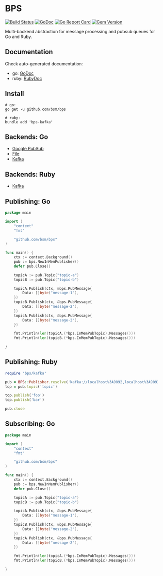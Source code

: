 # BPS

[![Build Status](https://travis-ci.org/bsm/bps.svg?branch=master)](https://travis-ci.org/bsm/bps)
[![GoDoc](https://godoc.org/github.com/bsm/bps?status.svg)](https://pkg.go.dev/github.com/bsm/bps?tab=doc)
[![Go Report Card](https://goreportcard.com/badge/github.com/bsm/bps)](https://goreportcard.com/report/github.com/bsm/bps)
[![Gem Version](https://badge.fury.io/rb/bps.svg)](https://badge.fury.io/rb/bps)

Multi-backend abstraction for message processing and pubsub queues for Go and Ruby.

## Documentation

Check auto-generated documentation:

- go: [GoDoc](https://pkg.go.dev/github.com/bsm/bps)
- ruby: [RubyDoc](https://www.rubydoc.info/gems/bps)

## Install

```shell
# go:
go get -u github.com/bsm/bps

# ruby:
bundle add 'bps-kafka'
```

## Backends: Go

- [Google PubSub](https://godoc.org/github.com/bsm/bps/pubsub)
- [File](https://godoc.org/github.com/bsm/bps/file)
- [Kafka](https://godoc.org/github.com/bsm/bps/kafka)

## Backends: Ruby

- [Kafka](https://rubygems.org/gems/bps-kafka)

## Publishing: Go

```go
package main

import (
	"context"
	"fmt"

	"github.com/bsm/bps"
)

func main() {
	ctx := context.Background()
	pub := bps.NewInMemPublisher()
	defer pub.Close()

	topicA := pub.Topic("topic-a")
	topicB := pub.Topic("topic-b")

	topicA.Publish(ctx, &bps.PubMessage{
		Data: []byte("message-1"),
	})
	topicB.Publish(ctx, &bps.PubMessage{
		Data: []byte("message-2"),
	})
	topicA.Publish(ctx, &bps.PubMessage{
		Data: []byte("message-2"),
	})

	fmt.Println(len(topicA.(*bps.InMemPubTopic).Messages()))
	fmt.Println(len(topicB.(*bps.InMemPubTopic).Messages()))

}
```

## Publishing: Ruby

```ruby
require 'bps/kafka'

pub = BPS::Publisher.resolve('kafka://localhost%3A9092,localhost%3A9093,localhost%3A9094')
top = pub.topic('topic')

top.publish('foo')
top.publish('bar')

pub.close
```

## Subscribing: Go

```go
package main

import (
	"context"
	"fmt"

	"github.com/bsm/bps"
)

func main() {
	ctx := context.Background()
	pub := bps.NewInMemPublisher()
	defer pub.Close()

	topicA := pub.Topic("topic-a")
	topicB := pub.Topic("topic-b")

	topicA.Publish(ctx, &bps.PubMessage{
		Data: []byte("message-1"),
	})
	topicB.Publish(ctx, &bps.PubMessage{
		Data: []byte("message-2"),
	})
	topicA.Publish(ctx, &bps.PubMessage{
		Data: []byte("message-2"),
	})

	fmt.Println(len(topicA.(*bps.InMemPubTopic).Messages()))
	fmt.Println(len(topicB.(*bps.InMemPubTopic).Messages()))

}
```
